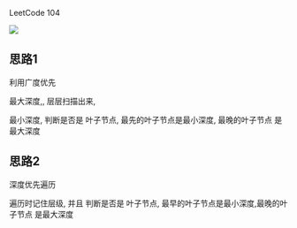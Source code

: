 LeetCode 104

![](http://ww3.sinaimg.cn/large/006tNc79ly1g3zrtqpascj30u00w8jz0.jpg)

## 思路1

利用广度优先

最大深度,, 层层扫描出来,

最小深度, 判断是否是 叶子节点,  最先的叶子节点是最小深度,  最晚的叶子节点 是最大深度



## 思路2

深度优先遍历

遍历时记住层级, 并且 判断是否是 叶子节点, 最早的叶子节点是最小深度,最晚的叶子节点 是最大深度




